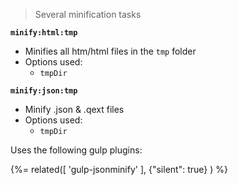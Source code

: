 > Several minification tasks

**`minify:html:tmp`**
* Minifies all htm/html files in the `tmp` folder
* Options used:
  * `tmpDir`

**`minify:json:tmp`**
* Minify .json & .qext files
* Options used:
  * `tmpDir`

Uses the following gulp plugins:

{%= related([
  'gulp-jsonminify'
  ], {"silent": true}
) %}  
